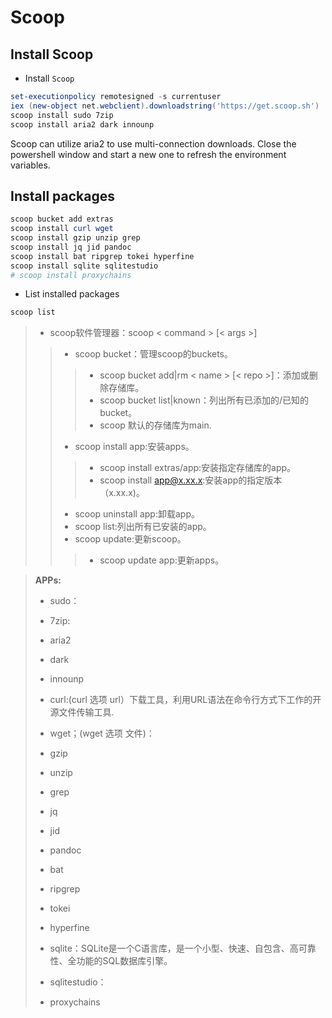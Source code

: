 # Scoop
## Install Scoop
* Install `Scoop`
```powershell
set-executionpolicy remotesigned -s currentuser
iex (new-object net.webclient).downloadstring('https://get.scoop.sh')
scoop install sudo 7zip
scoop install aria2 dark innounp
```
Scoop can utilize aria2 to use multi-connection downloads.
Close the powershell window and start a new one to refresh the environment variables.

## Install packages
```powershell
scoop bucket add extras
scoop install curl wget
scoop install gzip unzip grep
scoop install jq jid pandoc
scoop install bat ripgrep tokei hyperfine
scoop install sqlite sqlitestudio
# scoop install proxychains
```
* List installed packages
```powershell
scoop list
```

> * scoop软件管理器：scoop < command > [< args >]
>> * scoop bucket：管理scoop的buckets。
>>> * scoop bucket add|rm < name > [< repo >]：添加或删除存储库。
>>> * scoop bucket list|known：列出所有已添加的/已知的bucket。
>>> * scoop 默认的存储库为main.
>> * scoop install app:安装apps。
>>> * scoop install extras/app:安装指定存储库的app。
>>> * scoop install app@x.xx.x:安装app的指定版本（x.xx.x)。
>> * scoop uninstall app:卸载app。
>> * scoop list:列出所有已安装的app。
>> * scoop update:更新scoop。
>>> * scoop update app:更新apps。

> **APPs:**
> * sudo：
> * 7zip:
> * aria2
> * dark
> * innounp
> 
> * curl:(curl 选项 url）下载工具，利用URL语法在命令行方式下工作的开源文件传输工具.
> * wget；(wget 选项 文件)：
> * gzip
> * unzip
> * grep
> * jq
> * jid
> * pandoc
> * bat
> * ripgrep
> * tokei
> * hyperfine
> * sqlite：SQLite是一个C语言库，是一个小型、快速、自包含、高可靠性、全功能的SQL数据库引擎。
> * sqlitestudio：
> * proxychains


